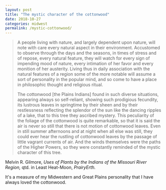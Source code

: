 ```yaml
---
layout: post
title: "The mystic character of the cottonwood"
date: 2018-10-27
categories: midwest
permalink: /mystic-cottonwood/
---
```


> A people living with nature, and largely dependent upon nature, will note with care every natural aspect in their environment. Accustomed to observe through the days and the seasons, in times of stress and of repose, every natural feature, they will watch for every sign of impending mood of nature, every intimation of her favor and every monition of her austerity. Living thus in daily association with the natural features of a region some of the more notable will assume a sort of personality in the popular mind, and so come to have a place in philosophic thought and religious ritual.
>
> The cottonwood [the Plains Indians] found in such diverse situations, appearing always so self-reliant, showing such prodigious fecundity, its lustrous leaves in springtime by their sheen and by their restlessness reflecting the splendor of the sun like the dancing ripples of a lake, that to this tree they ascribed mystery. This peculiarity of the foliage of the cottonwood is quite remarkable, so that it is said the air is never so still that there is not motion of cottonwood leaves. Even in still summer afternoons and at night when all else was still, they could ever hear the rustling of cottonwood leaves by the passage of little vagrant currents of air. And the winds themselves were the paths of the Higher Powers, so they were constantly reminded of the mystic character of this tree.

Melvin R. Gilmore, *Uses of Plants by the Indians of the Missouri River Region,* qtd. in Least Heat-Moon, *PrairyErth.* 

It's a measure of my Midwestern and Great Plains personality that I have always loved the cottonwood.
